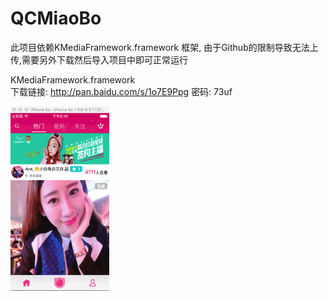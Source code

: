 # QCMiaoBo


此项目依赖KMediaFramework.framework 框架, 由于Github的限制导致无法上传,需要另外下载然后导入项目中即可正常运行

KMediaFramework.framework  
下载链接: http://pan.baidu.com/s/1o7E9Ppg 密码: 73uf

 ![image](https://github.com/Joe0708/QCMiaoBo/raw/master/Demo.gif)
